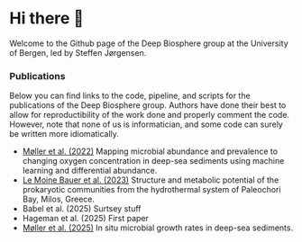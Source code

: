 # Hi there 👋

Welcome to the Github page of the Deep Biosphere group at the University of Bergen, led by Steffen Jørgensen.



### Publications
Below you can find links to the code, pipeline, and scripts for the publications of the Deep Biosphere group. Authors have done their best to allow for reproductibility of the work done and properly comment the code. However, note that none of us is informatician, and some code can surely be written more idiomatically.

- [Møller et al. (2022)](https://github.com/The-deep-biosphere/2022-oxic_response) Mapping microbial abundance and prevalence to changing oxygen concentration in deep-sea sediments using machine learning and differential abundance.
- [Le Moine Bauer et al. (2023)](https://github.com/The-deep-biosphere/2023-Milos) Structure and metabolic potential of the prokaryotic communities from the hydrothermal system of Paleochori Bay, Milos, Greece.
- Babel et al. (2025) Surtsey stuff
- Hageman et al. (2025) First paper
- [Møller et al. (2025)](https://github.com/The-deep-biosphere/2025-GrowthRates) In situ microbial growth rates in deep-sea sediments.



<!--
**Here are some ideas to get you started:**

🙋‍♀️ A short introduction - what is your organization all about?
🌈 Contribution guidelines - how can the community get involved?
👩‍💻 Useful resources - where can the community find your docs? Is there anything else the community should know?
🍿 Fun facts - what does your team eat for breakfast?
🧙 Remember, you can do mighty things with the power of [Markdown](https://docs.github.com/github/writing-on-github/getting-started-with-writing-and-formatting-on-github/basic-writing-and-formatting-syntax)
-->

